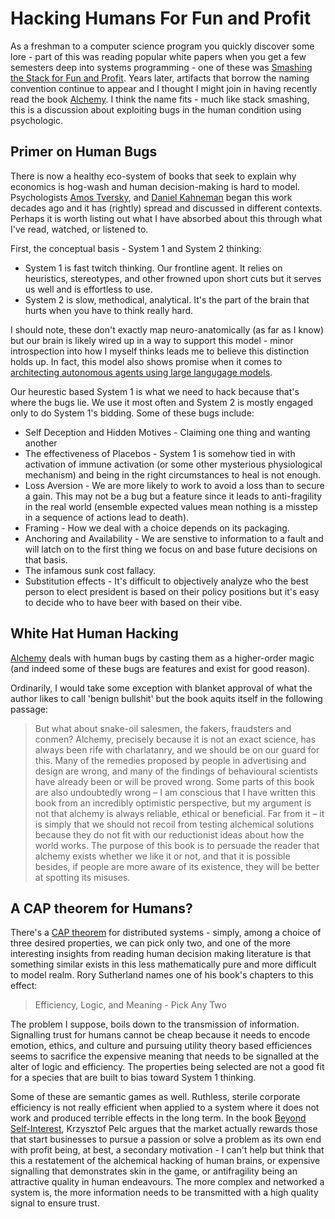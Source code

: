 # Hacking Humans For Fun and Profit

As a freshman to a computer science program you quickly discover some lore - part of this was reading popular white papers when you get a few semesters deep into systems programming - one of these was [Smashing the Stack for Fun and Profit](https://inst.eecs.berkeley.edu//~cs161/fa08/papers/stack_smashing.pdf). Years later, artifacts that borrow the naming convention continue to appear and I thought I might join in having recently read the book [Alchemy](https://www.goodreads.com/book/show/26210508-alchemy). I think the name fits - much like stack smashing, this is a discussion about exploiting bugs in the human condition using psychologic.

## Primer on Human Bugs

There is now a healthy eco-system of books that seek to explain why economics is hog-wash and human decision-making is hard to model. Psychologists [Amos Tversky](https://en.wikipedia.org/wiki/Amos_Tversky), and [Daniel Kahneman](https://en.wikipedia.org/wiki/Daniel_Kahneman) began this work decades ago and it has (rightly) spread and discussed in different contexts. Perhaps it is worth listing out what I have absorbed about this through what I've read, watched, or listened to.

First, the conceptual basis - System 1 and System 2 thinking:
* System 1 is fast twitch thinking. Our frontline agent. It relies on heuristics, stereotypes, and other frowned upon short cuts but it serves us well and is effortless to use.
* System 2 is slow, methodical, analytical. It's the part of the brain that hurts when you have to think really hard.

I should note, these don't exactly map neuro-anatomically (as far as I know) but our brain is likely wired up in a way to support this model - minor introspection into how I myself thinks leads me to believe this distinction holds up. In fact, this model also shows promise when it comes to [architecting autonomous agents using large langugage models](https://arxiv.org/pdf/2410.08328).

Our heurestic based System 1 is what we need to hack because that's where the bugs lie. We use it most often and System 2 is mostly engaged only to do System 1's bidding. Some of these bugs include:

* Self Deception and Hidden Motives - Claiming one thing and wanting another
* The effectiveness of Placebos - System 1 is somehow tied in with activation of immune activation (or some other mysterious physiological mechanism) and being in the right circumstances to heal is not enough.
* Loss Aversion - We are more likely to work to avoid a loss than to secure a gain. This may not be a bug but a feature since it leads to anti-fragility in the real world (ensemble expected values mean nothing is a misstep in a sequence of actions lead to death).
* Framing - How we deal with a choice depends on its packaging.
* Anchoring and Availability - We are senstive to information to a fault and will latch on to the first thing we focus on and base future decisions on that basis.
* The infamous sunk cost fallacy.
* Substitution effects - It's difficult to objectively analyze who the best person to elect president is based on their policy positions but it's easy to decide who to have beer with based on their vibe.

## White Hat Human Hacking

[Alchemy](https://www.goodreads.com/book/show/26210508-alchemy) deals with human bugs by casting them as a higher-order magic (and indeed some of these bugs are features and exist for good reason).

Ordinarily, I would take some exception with blanket approval of what the author likes to call 'benign bullshit' but the book aquits itself in the following passage:

> But what about snake-oil salesmen, the fakers, fraudsters and conmen? Alchemy, precisely because it is not an exact science, has always been rife with charlatanry, and we should be on our guard for this. Many of the remedies proposed by people in advertising and design are wrong, and many of the findings of behavioural scientists have already been or will be proved wrong. Some parts of this book are also undoubtedly wrong – I am conscious that I have written this book from an incredibly optimistic perspective, but my argument is not that alchemy is always reliable, ethical or beneficial. Far from it – it is simply that we should not recoil from testing alchemical solutions because they do not fit with our reductionist ideas about how the world works. The purpose of this book is to persuade the reader that alchemy exists whether we like it or not, and that it is possible besides, if people are more aware of its existence, they will be better at spotting its misuses.

## A CAP theorem for Humans?

There's a [CAP theorem](https://en.wikipedia.org/wiki/CAP_theorem) for distributed systems - simply, among a choice of three desired properties, we can pick only two, and one of the more interesting insights from reading human decision making literature is that something similar exists in this less mathematically pure and more difficult to model realm. Rory Sutherland names one of his book's chapters to this effect:

> Efficiency, Logic, and Meaning - Pick Any Two

The problem I suppose, boils down to the transmission of information. Signalling trust for humans cannot be cheap because it needs to encode emotion, ethics, and culture and pursuing utility theory based efficiences seems to sacrifice the expensive meaning that needs to be signalled at the alter of logic and efficiency. The properties being selected are not a good fit for a species that are built to bias toward System 1 thinking.

Some of these are semantic games as well. Ruthless, sterile corporate efficiency is not really efficient when applied to a system where it does not work and produced terrible effects in the long term. In the book [Beyond Self-Interest](https://www.goodreads.com/book/show/58986900-beyond-self-interest), Krzysztof Pelc argues that the market actually rewards those that start businesses to pursue a passion or solve a problem as its own end with profit being, at best, a secondary motivation - I can't help but think that this a restatement of the alchemical hacking of human brains, or expensive signalling that demonstrates skin in the game, or antifragility being an attractive quality in human endeavours. The more complex and networked a system is, the more information needs to be transmitted with a high quality signal to ensure trust.



